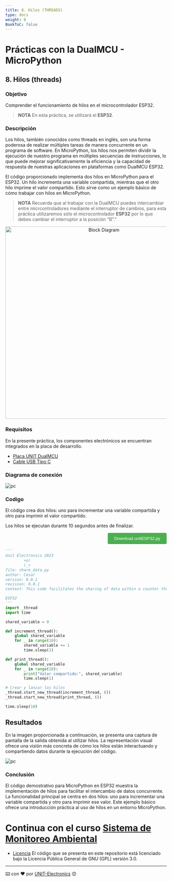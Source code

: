 ```yaml
---
title: 8. Hilos (THREADS)
type: docs
weight: 8
BookToC: false
---
```


# Prácticas con la DualMCU - MicroPython

## 8. Hilos (threads)
###	 Objetivo
 
Comprender el funcionamiento de hilos en el microcontrolador ESP32.

>**NOTA** En esta práctica, se utilizará el **ESP32**.


###	 Descripción

Los hilos, también conocidos como threads en inglés, son una forma poderosa de realizar múltiples tareas de manera concurrente en un programa de software. En MicroPython, los hilos nos permiten dividir la ejecución de nuestro programa en múltiples secuencias de instrucciones, lo que puede mejorar significativamente la eficiencia y la capacidad de respuesta de nuestras aplicaciones en plataformas como DualMCU ESP32.

El código proporcionado implementa dos hilos en MicroPython para el ESP32. Un hilo incrementa una variable compartida, mientras que el otro hilo imprime el valor compartido. Esto sirve como un ejemplo básico de cómo trabajar con hilos en MicroPython.

>**NOTA** 
> Recuerda que al trabajar con la DualMCU puedes intercambiar entre micrcontroladores mediante el interruptor de cambios, para esta práctica utilizaremos sólo el microcontrolador **ESP32** por lo que debes cambiar el interruptor a la posición “B”.”

<div style="text-align: center;">
    <img src="/docs/2-Micropython/images/selector.png" alt="Block Diagram" title="Block Diagram" style="width: 600px;">
</div>

###	 Requisitos

En la presente práctica, los componentes electrónicos se encuentran integrados en la placa de desarrollo.
- <a href="https://uelectronics.com/producto/unit-dualmcu-esp32-rp2040-tarjeta-de-desarrollo/" target="_blank">Placa UNIT  DualMCU</a>
- <a href="https://uelectronics.com/producto/cable-usb-tipo-c-3a-6a/" target="_blank">Cable USB Tipo C</a>

### Diagrama de conexión 
![pc](/docs/3-Led_intermitente/images/pc_dual.jpg)
###  Codigo

El código crea dos hilos: uno para incrementar una variable compartida y otro para imprimir el valor compartido.

Los hilos se ejecutan durante 10 segundos antes de finalizar.

<div style="text-align: right;">
    <a href="/docs/8-Hilos/code/unitRP2040_threads.py" download="unitESP32_threads.py">
        <button style="background-color: #4CAF50; color: white; padding: 10px 20px; border: none; border-radius: 4px; cursor: pointer;">
            Download unitESP32.py
        </button>
    </a>
</div>

```py
'''
Unit Electronics 2023
        >o)
        (_>
file: share_data.py
author: Cesar
version: 0.0.1
revision: 0.0.1
context: This code facilitates the sharing of data within a counter through the utilization of threads.

ESP32
'''
import _thread
import time

shared_variable = 0

def increment_thread():
    global shared_variable
    for _ in range(10):
        shared_variable += 1
        time.sleep(1)

def print_thread():
    global shared_variable
    for _ in range(10):
        print("Valor compartido:", shared_variable)
        time.sleep(1)

# Crear y lanzar los hilos
_thread.start_new_thread(increment_thread, ())
_thread.start_new_thread(print_thread, ())

time.sleep(10)

```

## Resultados
En la imagen proporcionada a continuación, se presenta una captura de pantalla de la salida obtenida al utilizar hilos. La representación visual ofrece una visión más concreta de cómo los hilos están interactuando y compartiendo datos durante la ejecución del código.

![pc](/docs/8-Hilos/images/shell.png)



###	Conclusión 

El código demostrativo para MicroPython en ESP32 muestra la implementación de hilos para facilitar el intercambio de datos concurrente. La funcionalidad principal se centra en dos hilos: uno para incrementar una variable compartida y otro para imprimir ese valor. Este ejemplo básico ofrece una introducción práctica al uso de hilos en un entorno MicroPython.
# Continua con el curso [Sistema de Monitoreo Ambiental](/docs/9-sistema_de_monitoreo/)

* [Licencia](https://www.gnu.org/licenses/gpl-3.0.html) El código que se presenta en este repositorio está licenciado bajo la Licencia Pública General de GNU (GPL) versión 3.0.

---
⌨️ con ❤️ por [UNIT-Electronics](https://github.com/UNIT-Electronics) 😊